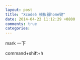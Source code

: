 ```yaml
---
layout: post
title: "Xcode5 模拟器home键"
date: 2014-04-22 11:12:29 +0800
comments: true
categories: 
---
```


mark 一下

command+shift+h